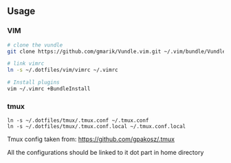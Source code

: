 ## Usage

### VIM

```bash
# clone the vundle
git clone https://github.com/gmarik/Vundle.vim.git ~/.vim/bundle/Vundle.vim

# link vimrc
ln -s ~/.dotfiles/vim/vimrc ~/.vimrc

# Install plugins
vim ~/.vimrc +BundleInstall
```

### tmux
```
ln -s ~/.dotfiles/tmux/.tmux.conf ~/.tmux.conf
ln -s ~/.dotfiles/tmux/.tmux.conf.local ~/.tmux.conf.local

```
Tmux config taken from: https://github.com/gpakosz/.tmux


All the configurations should be linked to it dot part in home directory
